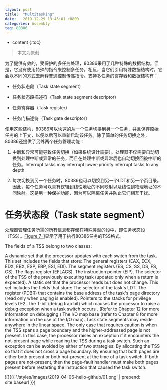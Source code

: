 ```yaml
---
layout: post
title:  "Multitasking"
date:   2019-12-29 13:45:01 +0800
categories: Assembly
tag: 80386
---
```


* content
{:toc}

>本文为原创

为了提供有效的，受保护的多任务处理，80386采用了几种特殊的数据结构。但是，它没有使用特殊的指令来控制多任务。相反，当它们引用特殊数据结构时，它会以不同的方式去解释普通控制传递指令。支持多任务的寄存器和数据结构有：

+ 任务状态段（Task state segment）

+ 任务状态段描述符（Task state segment descriptor）

+ 任务寄存器（Task register）

+ 任务门描述符（Task gate descriptor）

使用这些结构，80386可以快速的从一个任务切换到另一个任务，并且保存原始任务的上下文，以便以后可以重新启动该任务。除了简单的任务切换之外，80386还提供了另外两个任务管理功能：

1. 中断和异常可能导致任务切换（如果系统设计需要）。处理器不仅需要自动切换到处理中断或异常的任务，而且在处理中断或异常后也自动切换回被中断的任务。Interrupt tasks may interrupt lower-priority interrupt tasks to any depth.

2. 每次切换到另一个任务时，80386也可以切换到另一个LDT和另一个页目录。因此，每个任务可以具有逻辑到线性地址的不同映射以及线性到物理地址的不同映射。这是另一种保护功能，因为可以隔离任务并防止它们相互干扰。

# 任务状态段（Task state segment）

处理器管理任务所需的所有信息都存储在特殊类型的段中，即任务状态段（TSS）。[Figure 7-1](#01)显示了用于执行80386任务的TSS格式。

The fields of a TSS belong to two classes:

A dynamic set that the processor updates with each switch from the task. This set includes the fields that store:
The general registers (EAX, ECX, EDX, EBX, ESP, EBP, ESI, EDI).
The segment registers (ES, CS, SS, DS, FS, GS).
The flags register (EFLAGS).
The instruction pointer (EIP).
The selector of the TSS of the previously executing task (updated only when a return is expected).
A static set that the processor reads but does not change. This set includes the fields that store:
The selector of the task's LDT.
The register (PDBR) that contains the base address of the task's page directory (read only when paging is enabled).
Pointers to the stacks for privilege levels 0-2.
The T-bit (debug trap bit) which causes the processor to raise a debug exception when a task switch occurs . (Refer to Chapter 12 for more information on debugging.)
The I/O map base (refer to Chapter 8 for more information on the use of the I/O map).
Task state segments may reside anywhere in the linear space. The only case that requires caution is when the TSS spans a page boundary and the higher-addressed page is not present. In this case, the processor raises an exception if it encounters the not-present page while reading the TSS during a task switch. Such an exception can be avoided by either of two strategies:
By allocating the TSS so that it does not cross a page boundary.
By ensuring that both pages are either both present or both not-present at the time of a task switch. If both pages are not-present, then the page-fault handler must make both pages present before restarting the instruction that caused the task switch.

<span id="01">
![]({{ '/styles/images/2019-04-06-hello-github/01.png' | prepend: site.baseurl }})